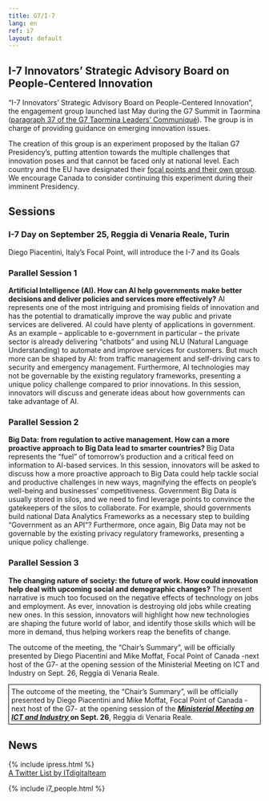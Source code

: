 ```yaml
---
title: G7/I-7
lang: en
ref: i7
layout: default
---
```


## I-7 Innovators’ Strategic Advisory Board on People-Centered Innovation

“I-7 Innovators’ Strategic Advisory Board on People-Centered Innovation”, the engagement group launched last May during the G7 Summit in Taormina ([paragraph 37 of the G7 Taormina Leaders’ Communiqué](http://www.g7italy.it/sites/default/files/documents/G7%20Taormina%20Leaders'%20Communique_27052017.pdf#page=6)). The group is in charge of providing guidance on emerging innovation issues. 

The creation of this group is an experiment proposed by the Italian G7 Presidency’s, putting attention towards the multiple challenges that innovation poses and that cannot be faced only at national level.
Each country and the EU have designated their [focal points and their own group](#innovators-focal-point). 
We encourage Canada to consider continuing this experiment during their imminent Presidency.


## Sessions

### I-7 Day on September 25, Reggia di Venaria Reale, Turin
Diego Piacentini, Italy’s Focal Point, will introduce the I-7 and its Goals

### Parallel Session 1
<b>Artificial Intelligence (AI). How can AI help governments make better decisions and deliver policies and services more effectively?</b>
AI represents one of the most intriguing and promising fields of innovation and has the potential to dramatically improve the way public and private services are delivered. AI could have plenty of applications in government. As an example – applicable to e-government in particular – the private sector is already delivering “chatbots” and using NLU (Natural Language Understanding) to automate and improve services for customers. But much more can be shaped by AI: from traffic management and self-driving cars to security and emergency management. Furthermore, AI technologies may not be governable by the existing regulatory frameworks, presenting a unique policy challenge compared to prior innovations. In this session, innovators will discuss and generate ideas about how governments can take advantage of AI.

### Parallel Session 2
<b>Big Data: from regulation to active management. How can a more proactive approach to Big Data lead to smarter countries? </b>
Big Data represents the “fuel” of tomorrow’s production and a critical feed on information to AI-based services. In this session, innovators will be asked to discuss how a more proactive approach to Big Data could help tackle social and productive challenges in new ways, magnifying the effects on people’s well-being and businesses’ competitiveness. Government Big Data is usually stored in silos, and we need to find leverage points to convince the gatekeepers of the silos to collaborate. For example, should governments build national Data Analytics Frameworks as a necessary step to building “Government as an API”? Furthermore, once again, Big Data may not be governable by the existing privacy regulatory frameworks, presenting a unique policy challenge.
 
### Parallel Session 3
<b>The changing nature of society: the future of work. How could innovation help deal with upcoming social and demographic changes?</b>
The present narrative is much too focused on the negative effects of technology on jobs and employment. As ever, innovation is destroying old jobs while creating new ones. In this session, innovators will highlight how new technologies are shaping the future world of labor, and identify those skills which will be more in demand, thus helping workers reap the benefits of change.

The outcome of the meeting, the “Chair’s Summary”, will be officially presented by Diego Piacentini and Mike Moffat, Focal Point of Canada -next host of the G7- at the opening session of the Ministerial Meeting on ICT and Industry on Sept. 26, Reggia di Venaria Reale.
<div style="border: solid 1px black; padding: 5px;">
The outcome of the meeting, the &ldquo;Chair&rsquo;s Summary&rdquo;, will be officially presented by Diego Piacentini and Mike Moffat, Focal Point of Canada -next host of the G7- at the opening session of the <strong><em>
<a href="http://www.g7italy.it/it/news/verso-il-g7-industriaict-focus-sull%E2%80%99industria-40" target="_blank">
	Ministerial Meeting on ICT and Industry
</a></em> on Sept. 26</strong>, Reggia di Venaria Reale.
</div>


## News
<div class="row">
    <div class="col-md-8">
       {% include ipress.html %}
<div id="content-ipress" data-key="01e87bed-f52e-4d6d-af32-c4ea59fd300a" data-lang="en" data-size="100" data-tag="41"></div>
<script type="text/javascript" src="/js/ipress.js"></script>
    </div>
    <div class="col-md-4">
        <a class="twitter-timeline" href="https://twitter.com/ITdigitalteam/lists/i-7-innovators" data-height="600">A Twitter List by ITdigitalteam</a>
        <script async src="//platform.twitter.com/widgets.js" charset="utf-8"></script>
    </div>
</div>

{% include i7_people.html %}